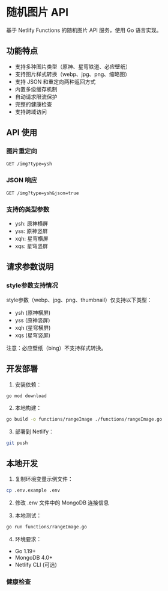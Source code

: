# 随机图片 API

基于 Netlify Functions 的随机图片 API 服务，使用 Go 语言实现。

## 功能特点

- 支持多种图片类型（原神、星穹铁道、必应壁纸）
- 支持图片样式转换（webp、jpg、png、缩略图）
- 支持 JSON 和重定向两种返回方式
- 内置多级缓存机制
- 自动请求限流保护
- 完整的健康检查
- 支持跨域访问

## API 使用

### 图片重定向

```
GET /img?type=ysh
```

### JSON 响应

```
GET /img?type=ysh&json=true
```

### 支持的类型参数

- ysh: 原神横屏
- yss: 原神竖屏
- xqh: 星穹横屏
- xqs: 星穹竖屏

## 请求参数说明

### style参数支持情况

style参数（webp、jpg、png、thumbnail）仅支持以下类型：
- ysh (原神横屏)
- yss (原神竖屏)
- xqh (星穹横屏)
- xqs (星穹竖屏)

注意：必应壁纸（bing）不支持样式转换。

## 开发部署

1. 安装依赖：
```bash
go mod download
```

2. 本地构建：
```bash
go build -o functions/rangeImage ./functions/rangeImage.go
```

3. 部署到 Netlify：
```bash
git push
```

## 本地开发

1. 复制环境变量示例文件：
```bash
cp .env.example .env
```

2. 修改 .env 文件中的 MongoDB 连接信息

3. 本地测试：
```bash
go run functions/rangeImage.go
```

4. 环境要求：
- Go 1.19+
- MongoDB 4.0+
- Netlify CLI (可选)

### 健康检查